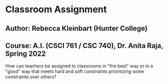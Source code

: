 # Classroom Assignment


## Author: Rebecca Kleinbart (Hunter College) 
## Course: A.I. (CSCI 761 / CSC 740), Dr. Anita Raja, Spring 2022

How can teachers be assigned to classrooms in "the best" way or in a "good" way that meets hard and soft constraints prioritizing some constraints over others? 
